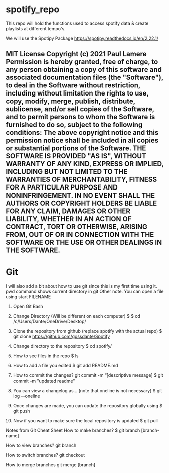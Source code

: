 # spotify_repo
This repo will hold the functions used to access spotify data &amp; create playlists at different tempo's.

We will use the Spotipy Package
https://spotipy.readthedocs.io/en/2.22.1/





MIT License
Copyright (c) 2021 Paul Lamere
Permission is hereby granted, free of charge, to any person obtaining a copy of this software and associated documentation files
(the "Software"), to deal in the Software without restriction, including without limitation the rights to use, copy, modify, merge,
publish, distribute, sublicense, and/or sell copies of the Software, and to permit persons to whom the Software is furnished to do
so, subject to the following conditions:
The above copyright notice and this permission notice shall be included in all copies or substantial portions of the Software.
THE SOFTWARE IS PROVIDED "AS IS", WITHOUT WARRANTY OF ANY KIND, EXPRESS OR IMPLIED, INCLUDING BUT NOT LIMITED TO THE WARRANTIES
OF MERCHANTABILITY, FITNESS FOR A PARTICULAR PURPOSE AND NONINFRINGEMENT. IN NO EVENT SHALL THE AUTHORS OR COPYRIGHT HOLDERS BE
LIABLE FOR ANY CLAIM, DAMAGES OR OTHER LIABILITY, WHETHER IN AN ACTION OF CONTRACT, TORT OR OTHERWISE, ARISING FROM, OUT OF OR
IN CONNECTION WITH THE SOFTWARE OR THE USE OR OTHER DEALINGS IN THE SOFTWARE.
-------------------------------------------------------------------------------------------------------------------------------------------
# Git 
I will also add a bit about how to use git since this is my first time using it.
pwd command shows current directory in git
Other note. You can open a file using start FILENAME

1. Open Git Bash

2. Change Directory (Will be different on each computer)
$ $ cd /c/Users/Dante/OneDrive/Desktop/

3. Clone the repository from github (replace spotify with the actual repo)
$ git clone https://github.com/gossdante/Spotify

4. Change directory to the repository
$ cd spotify/

5. How to see files in the repo
$ ls

6. How to add a file you edited
$ git add README.md

7. How to commit the changes?
git commit -m “[descriptive message]
$ git commit -m "updated readme"

8. You can view a changelog as... (note that oneline is not necessary)
$ git log --oneline

9. Once changes are made, you can update the repository globally using 
$ git push

10. Now if you want to make sure the local repository is updated
$ git pull

Notes from Git Cheat Sheet
How to make branches?
$ git branch [branch-name]

How to view branches?
git branch

How to switch branches?
git checkout

How to merge branches
git merge [branch]